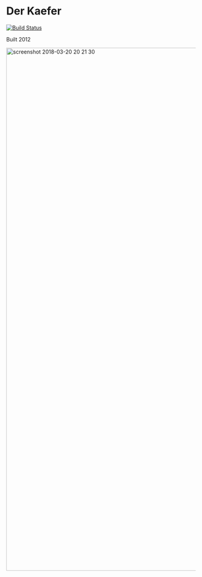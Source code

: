 # Der Kaefer

[![Build Status](https://travis-ci.org/SamuelSchepp/DerKaefer.svg?branch=master)](https://travis-ci.org/SamuelSchepp/DerKaefer)

Built 2012

<img width="1392" alt="screenshot 2018-03-20 20 21 30" src="https://user-images.githubusercontent.com/11752441/37677782-4e09774e-2c7c-11e8-972e-00cbc70004e2.png">
